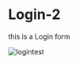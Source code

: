# Login-2
this is a Login form

![logintest](https://user-images.githubusercontent.com/39698080/41269063-6c333656-6e03-11e8-9d79-e784b0c4c04f.jpg)
